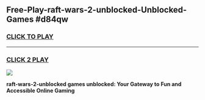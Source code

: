 
## Free-Play-raft-wars-2-unblocked-Unblocked-Games #d84qw
<h3>
<a href="https://news.freeplayer.one?title=raft-wars-2-unblocked&ref=8M">CLICK TO PLAY</a></h3>
<hr>

<h3>
<a href="https://news.freeplayer.one?title=raft-wars-2-unblocked&ref=8M">CLICK 2 PLAY</a>
  
</h3>

<a href="https://news.freeplayer.one?title=raft-wars-2-unblocked&ref=8M"><img src="https://clearcache.store/games.png"></a>


**raft-wars-2-unblocked games unblocked: Your Gateway to Fun and Accessible Online Gaming**
